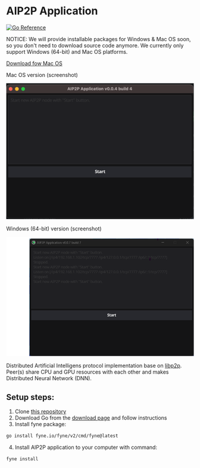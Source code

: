 # AIP2P Application

[![Go Reference](https://pkg.go.dev/badge/webimizer.dev/aip2p.svg)](https://pkg.go.dev/webimizer.dev/aip2p)

NOTICE: We will provide installable packages for Windows & Mac OS soon, so you don't need to download source code anymore. We currently only support Windows (64-bit) and Mac OS platforms.

[Download fow Mac OS](packages/aip2p.dmg "download")

Mac OS version (screenshot)

![Aip2p](J68poh.png "Aip2p")

Windows (64-bit)  version (screenshot)

![Aip2pWin64](Win64.png "Aip2p Win64")

Distributed Artificial Intelligens protocol implementation base on [libp2p](https://libp2p.io). Peer(s) share CPU and GPU resources with each other and makes Distributed Neural Network (DNN).

## Setup steps:
1. Clone [this repository](https://webimizer.dev/aip2p)
2. Download Go from the [download page](https://go.dev/dl/) and follow instructions
3. Install fyne package:
```sh
go install fyne.io/fyne/v2/cmd/fyne@latest
```
4. Install AIP2P application to your computer with command:
```sh
fyne install
```